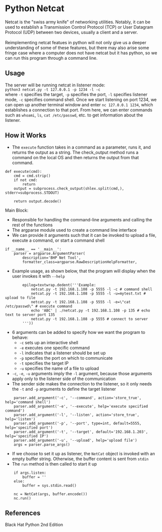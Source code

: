 # Python Netcat
Netcat is the "swiss army knife" of networking utilities. Notably, it can be used to establish a Transmission Control Protocol (TCP) or User Datagram Protocol (UDP) between two devices, usually a client and a server.</br></br>
Reimplementing netcat featues in python will not only give us a deeper understanding of some of these features, but there may also arise some fringe case where a computer does not have netcat but it has python, so we can run this program through a command line.

## Usage
The server will be running netcat in listener mode:</br>
`python3 netcat.py -t 127.0.0.1 -p 1234 -l -c`</br>
where `-t` specifies the target, `-p` specifies the port, `-l` specifies listener mode, `-c` specifies command shell.
Once we start listening on port 1234, we can open up another terminal window and enter `nc 127.0.0.1 1234`, which establishes a connection to that port.
From here, we can enter commands such as `whoami`, `ls`, `cat /etc/passwd`, etc. to get information about the listener.

## How it Works
- The `execute` function takes in a command as a parameter, runs it, and returns the output as a string. The check_output method runs a command on the local OS and then returns the output from that command.
```
def execute(cmd):
    cmd = cmd.strip()
    if not cmd:
        return
    output = subprocess.check_output(shlex.split(cmd,), stderr=subprocess.STDOUT)

    return output.decode()
```
Main Block:
- Responsible for handling the command-line arguments and calling the rest of the functions
- The argparse module used to create a command line interface
- We can provide it arguments such that it can be invoked to upload a file, execute a command, or start a command shell
```
if __name__ == '__main__':
    parser = argparse.ArgumentParser(
        description='BHP Net Tool',
        formatter_class=argparse.RawDescriptionHelpFormatter,
```
- Example usage, as shown below, that the program will display when the user invokes it with `--help`
```
        epilog=textwrap.dedent('''Example:
            netcat.py -t 192.168.1.108 -p 5555 -l -c # command shell
            netcat.py -t 192.168.1.108 -p 5555 -l -u=mytest.txt # upload to file
            netcat.py -t 192.168.1.108 -p 5555 -l -e=\"cat /etc/passwd\" # execute command
            echo 'ABC' | ./netcat.py -t 192.168.1.108 -p 135 # echo text to server port 135
            netcat.py -t 192.168.1.108 -p 5555 # connect to server
        '''))
```
- 6 arguments can be added to specify how we want the program to behave:
  - `-c` sets up an interactive shell
  - `-e` executes one specific command
  - `-l` indicates that a listener should be set up
  - `-p` specifies the port on which to communicate
  - `-t` specifies the target IP
  - `-u` specifies the name of a file to upload
- `-c`, `-e`, `-u` arguments imply the `-l` argument, because those arguments apply only to the listener side of the communication
- The sender side makes the connection to the listener, so it only needs the `-t` and `-p` arguments to define the target listener
```
    parser.add_argument('-c', '--command', action='store_true', help='command shell')
    parser.add_argument('-e', '--execute', help='execute specified command')
    parser.add_argument('-l', '--listen', action='store_true', help='listen')
    parser.add_argument('-p', '--port', type=int, default=5555, help='specified port')
    parser.add_argument('-t', '--target', default='192.168.1.203', help='specified IP')
    parser.add_argument('-u', '--upload', help='upload file')
    args = parser.parse_args()
```
- If we choose to set it up as listener, the `NetCat` object is invoked with an empty buffer string. Otherwise, the buffer content is sent from `stdin`
- The `run` method is then called to start it up
```
    if args.listen:
        buffer = ''
    else:
        buffer = sys.stdin.read()

    nc = NetCat(args, buffer.encode())
    nc.run()
```
## References
Black Hat Python 2nd Edition
